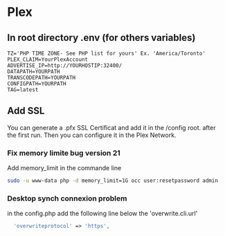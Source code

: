 # Plex


## In root directory .env (for others variables)

```
TZ='PHP TIME ZONE- See PHP list for yours' Ex. 'America/Toronto'
PLEX_CLAIM=YourPlexAccount
ADVERTISE_IP=http://YOURHOSTIP:32400/
DATAPATH=YOURPATH
TRANSCODEPATH=YOURPATH
CONFIGPATH=YOURPATH
TAG=latest
```

## Add SSL

You can generate a .pfx SSL Certificat and add it in the /config root. after the first run. Then you can configure it in the Plex Network.

### Fix memory limite bug version 21


Add memory_limit in the commande line
```bash 
sudo -u www-data php -d memory_limit=1G occ user:resetpassword admin
```

### Desktop synch connexion problem

in the config.php add the following line below the 'overwrite.cli.url'

```php
  'overwriteprotocol' => 'https',
```